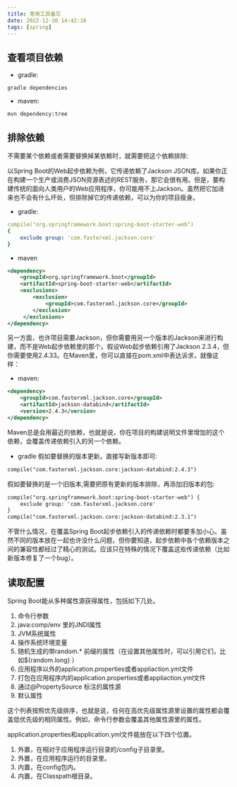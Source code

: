 ```yaml
---
title: 常用工具备忘
date: 2022-12-30 14:42:18
tags: [spring]
---
```


## 查看项目依赖

- gradle:

`gradle dependencies`

- maven:

`mvn dependency:tree`


## 排除依赖

不需要某个依赖或者需要替换掉某依赖时，就需要把这个依赖排除:

以Spring Boot的Web起步依赖为例，它传递依赖了Jackson JSON库。如果你正在构建一个生产或消费JSON资源表述的REST服务，那它会很有用。但是，要构建传统的面向人类用户的Web应用程序，你可能用不上Jackson。虽然把它加进来也不会有什么坏处，但排除掉它的传递依赖，可以为你的项目瘦身。

- gradle:
```yml
compile("org.springframework.boot:spring-boot-starter-web") 
{  
    exclude group: 'com.fasterxml.jackson.core'
}
```

- maven

```xml
<dependency>
    <groupId>org.springframework.boot</groupId>
    <artifactId>spring-boot-starter-web</artifactId>
    <exclusions>
        <exclusion>
            <groupId>com.fasterxml.jackson.core</groupId>
        </exclusion> 
     </exclusions>
</dependency>
```


另一方面，也许项目需要Jackson，但你需要用另一个版本的Jackson来进行构建，而不是Web起步依赖里的那个。假设Web起步依赖引用了Jackson 2.3.4，但你需要使用2.4.33。在Maven里，你可以直接在pom.xml中表达诉求，就像这样：

- maven:

```xml
<dependency>
    <groupId>com.fasterxml.jackson.core</groupId>
    <artifactId>jackson-databind</artifactId>
    <version>2.4.3</version>
</dependency>
```
Maven总是会用最近的依赖，也就是说，你在项目的构建说明文件里增加的这个依赖，会覆盖传递依赖引入的另一个依赖。

- gradle
假如要替换的版本更新。直接写新版本即可:

```txt
compile("com.fasterxml.jackson.core:jackson-databind:2.4.3")
```

假如要替换的是一个旧版本,需要把原有更新的版本排除，再添加旧版本的包:

```txt
compile("org.springframework.boot:spring-boot-starter-web") {  
    exclude group: 'com.fasterxml.jackson.core'
}
compile("com.fasterxml.jackson.core:jackson-databind:2.3.1")
```

不管什么情况，在覆盖Spring Boot起步依赖引入的传递依赖时都要多加小心。虽然不同的版本放在一起也许没什么问题，但你要知道，起步依赖中各个依赖版本之间的兼容性都经过了精心的测试。应该只在特殊的情况下覆盖这些传递依赖（比如新版本修复了一个bug）。



## 读取配置
Spring Boot能从多种属性源获得属性，包括如下几处。
1. 命令行参数
2. java:comp/env 里的JNDI属性
3. JVM系统属性
4. 操作系统环境变量
5. 随机生成的带random.* 前缀的属性（在设置其他属性时，可以引用它们，比如${random.long} ）
6. 应用程序以外的application.properties或者appliaction.yml文件
7. 打包在应用程序内的application.properties或者appliaction.yml文件
8. 通过@PropertySource 标注的属性源
9. 默认属性

这个列表按照优先级排序，也就是说，任何在高优先级属性源里设置的属性都会覆盖低优先级的相同属性。例如，命令行参数会覆盖其他属性源里的属性。

application.properties和application.yml文件能放在以下四个位置。
1. 外置，在相对于应用程序运行目录的/config子目录里。
2. 外置，在应用程序运行的目录里。
3. 内置，在config包内。
4. 内置，在Classpath根目录。
